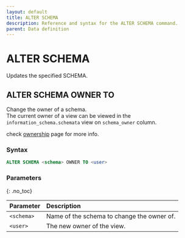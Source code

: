 ```yaml
---
layout: default
title: ALTER SCHEMA
description: Reference and syntax for the ALTER SCHEMA command.
parent: Data definition
---
```


# ALTER SCHEMA

Updates the specified SCHEMA.

## ALTER SCHEMA OWNER TO

Change the owner of a schema.<br>The current owner of a view can be viewed in the `information_schema.schemata` view on `schema_owner` column.

check [ownership](../../../Guides/security/ownership.md) page for more info.

### Syntax

```sql
ALTER SCHEMA <schema> OWNER TO <user>
```

### Parameters 
{: .no_toc}

| Parameter | Description |
| :--- | :--- |
| `<schema>` | Name of the schema to change the owner of. |
| `<user>` | The new owner of the view. |